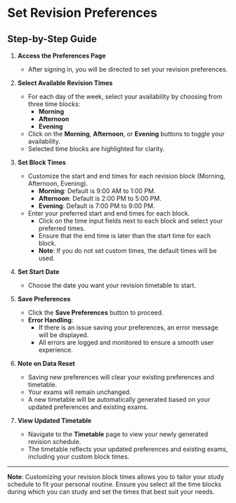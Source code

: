 # Set Revision Preferences

## Step-by-Step Guide

1. **Access the Preferences Page**
   - After signing in, you will be directed to set your revision preferences.

2. **Select Available Revision Times**
   - For each day of the week, select your availability by choosing from three time blocks:
     - **Morning**
     - **Afternoon**
     - **Evening**
   - Click on the **Morning**, **Afternoon**, or **Evening** buttons to toggle your availability.
   - Selected time blocks are highlighted for clarity.

3. **Set Block Times**
   - Customize the start and end times for each revision block (Morning, Afternoon, Evening).
     - **Morning**: Default is 9:00 AM to 1:00 PM.
     - **Afternoon**: Default is 2:00 PM to 5:00 PM.
     - **Evening**: Default is 7:00 PM to 9:00 PM.
   - Enter your preferred start and end times for each block.
     - Click on the time input fields next to each block and select your preferred times.
     - Ensure that the end time is later than the start time for each block.
     - **Note**: If you do not set custom times, the default times will be used.

4. **Set Start Date**
   - Choose the date you want your revision timetable to start.

5. **Save Preferences**
   - Click the **Save Preferences** button to proceed.
   - **Error Handling**:
     - If there is an issue saving your preferences, an error message will be displayed.
     - All errors are logged and monitored to ensure a smooth user experience.

6. **Note on Data Reset**
   - Saving new preferences will clear your existing preferences and timetable.
   - Your exams will remain unchanged.
   - A new timetable will be automatically generated based on your updated preferences and existing exams.

7. **View Updated Timetable**
   - Navigate to the **Timetable** page to view your newly generated revision schedule.
   - The timetable reflects your updated preferences and existing exams, including your custom block times.

---

**Note**: Customizing your revision block times allows you to tailor your study schedule to fit your personal routine. Ensure you select all the time blocks during which you can study and set the times that best suit your needs.